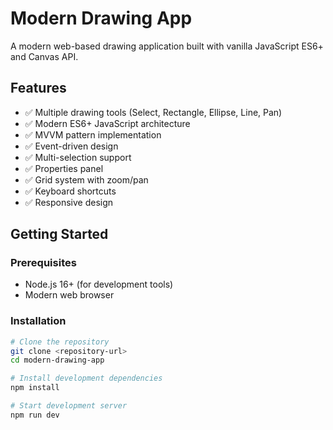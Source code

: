 # Modern Drawing App

A modern web-based drawing application built with vanilla JavaScript ES6+ and Canvas API.

## Features

- ✅ Multiple drawing tools (Select, Rectangle, Ellipse, Line, Pan)
- ✅ Modern ES6+ JavaScript architecture
- ✅ MVVM pattern implementation
- ✅ Event-driven design
- ✅ Multi-selection support
- ✅ Properties panel
- ✅ Grid system with zoom/pan
- ✅ Keyboard shortcuts
- ✅ Responsive design

## Getting Started

### Prerequisites
- Node.js 16+ (for development tools)
- Modern web browser

### Installation
```bash
# Clone the repository
git clone <repository-url>
cd modern-drawing-app

# Install development dependencies
npm install

# Start development server
npm run dev